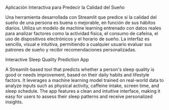 Aplicación Interactiva para Predecir la Calidad del Sueño

Una herramienta desarrollada con Streamlit que predice si la calidad del sueño de una persona es buena o mejorable, en función de sus hábitos diarios. Utiliza un modelo de machine learning entrenado con datos reales para analizar factores como la actividad física, el consumo de cafeína, el uso de dispositivos electrónicos y el horario de sueño. La interfaz es sencilla, visual e intuitiva, permitiendo a cualquier usuario evaluar sus patrones de sueño y recibir recomendaciones personalizadas.

Interactive Sleep Quality Prediction App

A Streamlit-based tool that predicts whether a person's sleep quality is good or needs improvement, based on their daily habits and lifestyle factors. It leverages a machine learning model trained on real-world data to analyze inputs such as physical activity, caffeine intake, screen time, and sleep schedule. The app features a clean and intuitive interface, making it easy for users to assess their sleep patterns and receive personalized insights.
